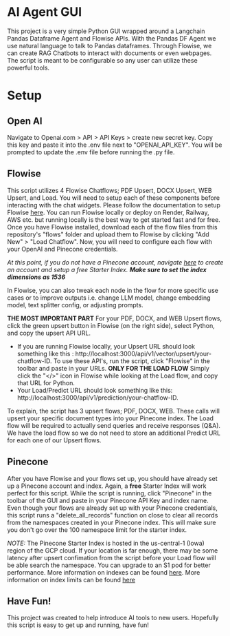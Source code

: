 # AI Agent GUI
This project is a very simple Python GUI wrapped around a Langchain Pandas Dataframe Agent and Flowise APIs. With the Pandas DF Agent we use natural language to talk to Pandas dataframes. Through Flowise, we can create RAG Chatbots to interact with documents or even webpages. The script is meant to be configurable so any user can utilize these powerful tools.

# Setup

## Open AI 
Navigate to Openai.com > API > API Keys > create new secret key. Copy this key and paste it into the .env file next to "OPENAI_API_KEY". You will be prompted to update the .env file before running the .py file. 

## Flowise
This script utilizes 4 Flowise Chatflows; PDF Upsert, DOCX Upsert, WEB Upsert, and Load. You will need to setup each of these components before interacting with the chat widgets. Please follow the documentation to setup Flowise [here](https://docs.flowiseai.com/getting-started). You can run Flowise locally or deploy on Render, Railway, AWS etc. but running locally is the best way to get started fast and for free. Once you have Flowise installed, download each of the flow files from this repository's "flows" folder and upload them to Flowise by clicking "Add New" > "Load Chatflow". Now, you will need to configure each flow with your OpenAI and Pinecone credentials. 

*At this point, if you do not have a Pinecone account, navigate [here](https://www.pinecone.io/) to create an account and setup a free Starter Index. **Make sure to set the index dimensions as 1536*** 

In Flowise, you can also tweak each node in the flow for more specific use cases or to improve outputs i.e. change LLM model, change embedding model, text splitter config, or adjusting prompts.

**THE MOST IMPORTANT PART** For your PDF, DOCX, and WEB Upsert flows, click the green upsert button in Flowise (on the right side), select Python, and copy the upsert API URL. 
  - If you are running Flowise locally, your Upsert URL should look something like this : http://localhost:3000/api/v1/vector/upsert/your-chatflow-ID. To use these API's, run the script, click "Flowise" in the toolbar and paste in your URLs. **ONLY FOR THE LOAD FLOW** Simply click the "</>" icon in Flowise while looking at the Load flow, and copy that URL for Python.
  - Your Load/Predict URL should look something like this: http://localhost:3000/api/v1/prediction/your-chatflow-ID. 

To explain, the script has 3 upsert flows; PDF, DOCX, WEB. These calls will upsert your specific document types into your Pinecone index. The Load flow will be required to actually send queries and receive responses (Q&A). We have the load flow so we do not need to store an additional Predict URL for each one of our Upsert flows.

## Pinecone
After you have Flowise and your flows set up, you should have already set up a Pinecone account and index. Again, a **free** Starter Index will work perfect for this script. While the script is running, click "Pinecone" in the toolbar of the GUI and paste in your Pinecone API Key and index name. Even though your flows are already set up with your Pinecone credentials, this script runs a "delete_all_records" function on close to clear all records from the namespaces created in your Pinecone index. This will make sure you don't go over the 100 namespace limit for the starter index. 

*NOTE:* The Pinecone Starter Index is hosted in the us-central-1 (Iowa) region of the GCP cloud. If your location is far enough, there may be some latency after upsert confimation from the script before your Load flow will be able search the namespace. You can upgrade to an S1 pod for better performance. More information on indexes can be found [here](https://docs.pinecone.io/guides/indexes/understanding-indexes). More information on index limits can be found [here](https://docs.pinecone.io/reference/limits#retention)

## Have Fun!

This project was created to help introduce AI tools to new users. Hopefully this script is easy to get up and running, have fun!
